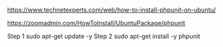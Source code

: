 https://www.technetexperts.com/web/how-to-install-phpunit-on-ubuntu/


https://zoomadmin.com/HowToInstall/UbuntuPackage/phpunit

Step 1
sudo apt-get update -y
Step 2
sudo apt-get install -y phpunit